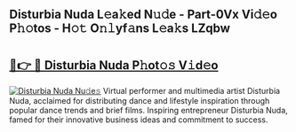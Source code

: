 ## Disturbia Nuda L𝚎a𝚔ed N𝚞𝚍e - Part-0Vx Vi𝚍𝚎o P𝚑𝚘tos - H𝚘𝚝 O𝚗𝚕yf𝚊ns L𝚎a𝚔s LZqbw

# <h2><a href="http://kfe5ff.oniu.top/?m=Disturbia+Nuda">🔗👉 🔴 Disturbia Nuda P𝚑ot𝚘𝚜 V𝚒d𝚎o</a></h2>

[![Disturbia Nuda Nu𝚍e𝚜](https://i.imgur.com/0qMVB7G.gif)](http://kfe5ff.oniu.top/?m=Disturbia+Nuda)
Virtual performer and multimedia artist Disturbia Nuda, acclaimed for distributing dance and lifestyle inspiration through popular dance trends and brief films. Inspiring entrepreneur Disturbia Nuda, famed for their innovative business ideas and commitment to success.  
